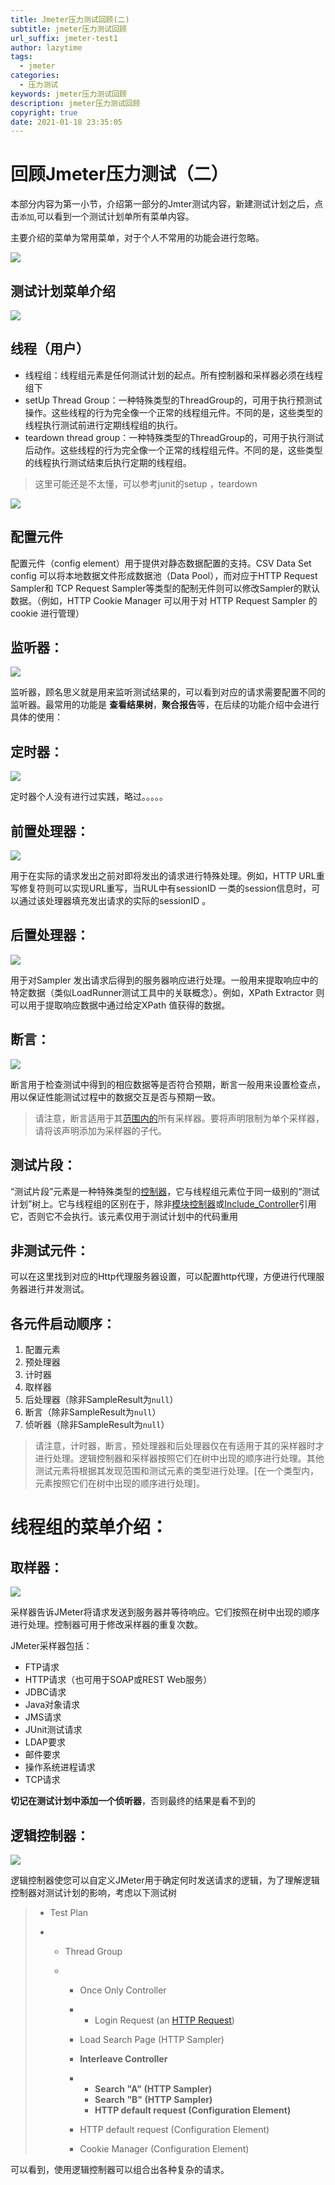 ```yaml
---
title: Jmeter压力测试回顾(二)
subtitle: jmeter压力测试回顾
url_suffix: jmeter-test1
author: lazytime
tags:
  - jmeter
categories:
  - 压力测试
keywords: jmeter压力测试回顾
description: jmeter压力测试回顾
copyright: true
date: 2021-01-18 23:35:05
---
```


# 回顾Jmeter压力测试（二）

本部分内容为第一小节，介绍第一部分的Jmter测试内容，新建测试计划之后，点击`添加`,可以看到一个测试计划单所有菜单内容。

<!-- more -->

主要介绍的菜单为常用菜单，对于个人不常用的功能会进行忽略。

![](https://gitee.com/lazyTimes/imageReposity/raw/master/img/20210109121653.png)

## 测试计划菜单介绍

![](https://gitee.com/lazyTimes/imageReposity/raw/master/img/20210109181129.png)

## 线程（用户）

+ 线程组：线程组元素是任何测试计划的起点。所有控制器和采样器必须在线程组下
+ setUp Thread Group：一种特殊类型的ThreadGroup的，可用于执行预测试操作。这些线程的行为完全像一个正常的线程组元件。不同的是，这些类型的线程执行测试前进行定期线程组的执行。
+  teardown thread group：一种特殊类型的ThreadGroup的，可用于执行测试后动作。这些线程的行为完全像一个正常的线程组元件。不同的是，这些类型的线程执行测试结束后执行定期的线程组。

> 这里可能还是不太懂，可以参考junit的setup ，teardown

![](https://gitee.com/lazyTimes/imageReposity/raw/master/img/20210109181048.png)

## 配置元件

配置元件（config element）用于提供对静态数据配置的支持。CSV Data Set config 可以将本地数据文件形成数据池（Data Pool），而对应于HTTP Request Sampler和 TCP Request Sampler等类型的配制无件则可以修改Sampler的默认数据。（例如，HTTP Cookie Manager 可以用于对 HTTP Request Sampler 的cookie 进行管理）

## 监听器：

![](https://gitee.com/lazyTimes/imageReposity/raw/master/img/20210109181245.png)

监听器，顾名思义就是用来监听测试结果的，可以看到对应的请求需要配置不同的监听器。最常用的功能是 **查看结果树**，**聚合报告**等，在后续的功能介绍中会进行具体的使用：

## 定时器：

![](https://gitee.com/lazyTimes/imageReposity/raw/master/img/20210109182306.png)

定时器个人没有进行过实践，略过。。。。。

## 前置处理器：

![](https://gitee.com/lazyTimes/imageReposity/raw/master/img/20210109182410.png)

用于在实际的请求发出之前对即将发出的请求进行特殊处理。例如，HTTP URL重写修复符则可以实现URL重写，当RUL中有sessionID 一类的session信息时，可以通过该处理器填充发出请求的实际的sessionID 。

## 后置处理器：

![](https://gitee.com/lazyTimes/imageReposity/raw/master/img/20210109182703.png)

用于对Sampler 发出请求后得到的服务器响应进行处理。一般用来提取响应中的特定数据（类似LoadRunner测试工具中的关联概念）。例如，XPath Extractor 则可以用于提取响应数据中通过给定XPath 值获得的数据。

## 断言：

![](https://gitee.com/lazyTimes/imageReposity/raw/master/img/20210109182827.png)

断言用于检查测试中得到的相应数据等是否符合预期，断言一般用来设置检查点，用以保证性能测试过程中的数据交互是否与预期一致。

> 请注意，断言适用于其[范围内的](#scoping_rules)所有采样器。要将声明限制为单个采样器，请将该声明添加为采样器的子代。

## 测试片段：

“测试片段”元素是一种特殊类型的[控制器](#controllers)，它与线程组元素位于同一级别的“测试计划”树上。它与线程组的区别在于，除非[模块控制器](../usermanual/component_reference.html#Module_Controller)或[Include_Controller](../usermanual/component_reference.html#Include_Controller)引用它，否则它不会执行。该元素仅用于测试计划中的代码重用

## 非测试元件：

可以在这里找到对应的Http代理服务器设置，可以配置http代理，方便进行代理服务器进行并发测试。

## 各元件启动顺序：

1. 配置元素
2. 预处理器
3. 计时器
4. 取样器
5. 后处理器（除非SampleResult为`null`）
6. 断言（除非SampleResult为`null`）
7. 侦听器（除非SampleResult为`null`）

> 请注意，计时器，断言，预处理器和后处理器仅在有适用于其的采样器时才进行处理。逻辑控制器和采样器按照它们在树中出现的顺序进行处理。其他测试元素将根据其发现范围和测试元素的类型进行处理。[在一个类型内，元素按照它们在树中出现的顺序进行处理]。

# 线程组的菜单介绍：

## 取样器：

![](https://gitee.com/lazyTimes/imageReposity/raw/master/img/20210109184654.png)



采样器告诉JMeter将请求发送到服务器并等待响应。它们按照在树中出现的顺序进行处理。控制器可用于修改采样器的重复次数。

JMeter采样器包括：

- FTP请求
- HTTP请求（也可用于SOAP或REST Web服务）
- JDBC请求
- Java对象请求
- JMS请求
- JUnit测试请求
- LDAP要求
- 邮件要求
- 操作系统进程请求
- TCP请求

**切记在测试计划中添加一个侦听器**，否则最终的结果是看不到的

## 逻辑控制器：

![](https://gitee.com/lazyTimes/imageReposity/raw/master/img/20210109190006.png)



逻辑控制器使您可以自定义JMeter用于确定何时发送请求的逻辑，为了理解逻辑控制器对测试计划的影响，考虑以下测试树

> - Test Plan
>
> - - Thread Group
>
>   - - Once Only Controller
>
>     - - Login Request (an [HTTP Request](../usermanual/component_reference.html#HTTP_Request))
>
>     - Load Search Page (HTTP Sampler)
>
>     - **Interleave Controller**
>
>     - - **Search "A" (HTTP Sampler)**
>       - **Search "B" (HTTP Sampler)**
>       - **HTTP default request (Configuration Element)**
>
>     - HTTP default request (Configuration Element)
>
>     - Cookie Manager (Configuration Element)

可以看到，使用逻辑控制器可以组合出各种复杂的请求。
